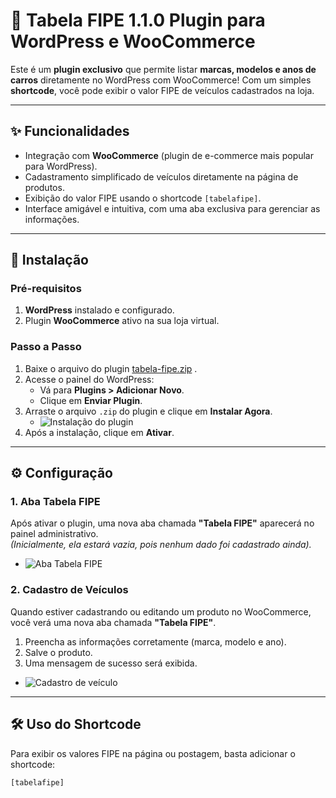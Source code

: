 # 🚗 **Tabela FIPE 1.1.0 Plugin para WordPress e WooCommerce**

Este é um **plugin exclusivo** que permite listar **marcas, modelos e anos de carros** diretamente no WordPress com WooCommerce! Com um simples **shortcode**, você pode exibir o valor FIPE de veículos cadastrados na loja.

---

## ✨ **Funcionalidades**
- Integração com **WooCommerce** (plugin de e-commerce mais popular para WordPress).
- Cadastramento simplificado de veículos diretamente na página de produtos.
- Exibição do valor FIPE usando o shortcode `[tabelafipe]`.
- Interface amigável e intuitiva, com uma aba exclusiva para gerenciar as informações.

---

## 🚀 **Instalação**

### **Pré-requisitos**
1. **WordPress** instalado e configurado.
2. Plugin **WooCommerce** ativo na sua loja virtual.

### **Passo a Passo**
1. Baixe o arquivo do plugin [tabela-fipe.zip](https://github.com/user-attachments/files/18173028/tabela-fipe.zip)
.
2. Acesse o painel do WordPress:
   - Vá para **Plugins > Adicionar Novo**.
   - Clique em **Enviar Plugin**.
3. Arraste o arquivo `.zip` do plugin e clique em **Instalar Agora**.
   - ![Instalação do plugin](https://github.com/user-attachments/assets/043ece00-9080-4d8c-8ffe-1315374fdf8d)
4. Após a instalação, clique em **Ativar**.

---

## ⚙️ **Configuração**

### 1. **Aba Tabela FIPE**
Após ativar o plugin, uma nova aba chamada **"Tabela FIPE"** aparecerá no painel administrativo.  
*(Inicialmente, ela estará vazia, pois nenhum dado foi cadastrado ainda).*

- ![Aba Tabela FIPE](https://github.com/user-attachments/assets/2b1f331a-450d-43a0-99da-acf57ade47da)

### 2. **Cadastro de Veículos**
Quando estiver cadastrando ou editando um produto no WooCommerce, você verá uma nova aba chamada **"Tabela FIPE"**.

1. Preencha as informações corretamente (marca, modelo e ano).
2. Salve o produto.
3. Uma mensagem de sucesso será exibida.

- ![Cadastro de veículo](https://github.com/user-attachments/assets/e811fa6c-ae6a-4522-8c17-dc1bf8030b8b)

---

## 🛠️ **Uso do Shortcode**

Para exibir os valores FIPE na página ou postagem, basta adicionar o shortcode:

```php
[tabelafipe]
